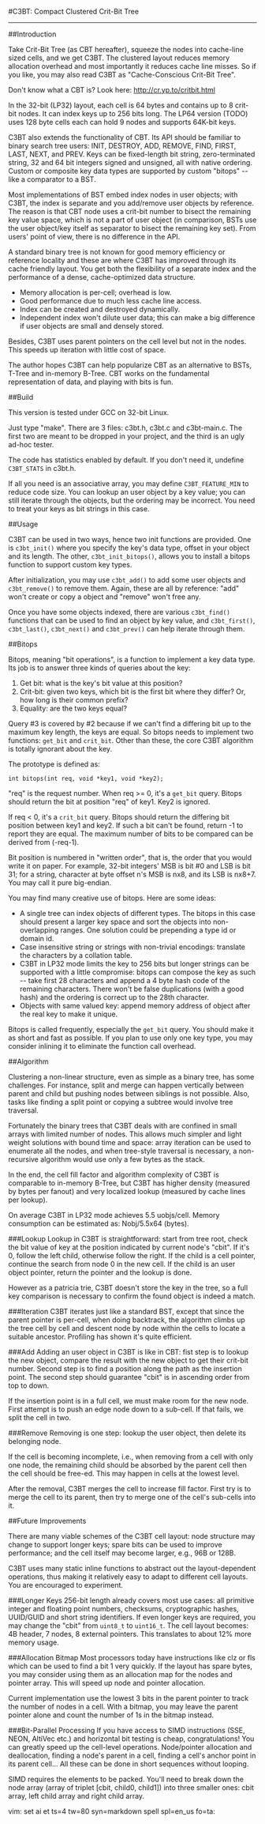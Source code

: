 #C3BT: Compact Clustered Crit-Bit Tree

- - -

##Introduction

Take Crit-Bit Tree (as CBT hereafter), squeeze the nodes into cache-line sized
cells, and we get C3BT.  The clustered layout reduces memory allocation overhead
and most importantly it reduces cache line misses.  So if you like, you may also
read C3BT as "Cache-Conscious Crit-Bit Tree".

Don't know what a CBT is?  Look here: http://cr.yp.to/critbit.html

In the 32-bit (LP32) layout, each cell is 64 bytes and contains up to 8 crit-bit
nodes.  It can index keys up to 256 bits long.  The LP64 version (TODO) uses 128
byte cells each can hold 9 nodes and supports 64K-bit keys.

C3BT also extends the functionality of CBT.  Its API should be familiar to
binary search tree users: INIT, DESTROY, ADD, REMOVE, FIND, FIRST, LAST, NEXT,
and PREV.  Keys can be fixed-length bit string, zero-terminated string, 32 and
64 bit integers signed and unsigned, all with native ordering.  Custom or
composite key data types are supported by custom "bitops" -- like a comparator
to a BST.

Most implementations of BST embed index nodes in user objects; with C3BT, the
index is separate and you add/remove user objects by reference.  The reason is
that CBT node uses a crit-bit number to bisect the remaining key value space,
which is not a part of user object (in comparison, BSTs use the user object/key
itself as separator to bisect the remaining key set).  From users' point of
view, there is no difference in the API.

A standard binary tree is not known for good memory efficiency or reference
locality and these are where C3BT has improved through its cache friendly
layout.  You get both the flexibility of a separate index and the performance of
a dense, cache-optimized data structure.

  - Memory allocation is per-cell; overhead is low.
  - Good performance due to much less cache line access.
  - Index can be created and destroyed dynamically.
  - Independent index won't dilute user data; this can make a big difference if
    user objects are small and densely stored.

Besides, C3BT uses parent pointers on the cell level but not in the nodes.  This
speeds up iteration with little cost of space.

The author hopes C3BT can help popularize CBT as an alternative to BSTs, T-Tree
and in-memory B-Tree.  CBT works on the fundamental representation of data, and
playing with bits is fun.

##Build

This version is tested under GCC on 32-bit Linux.

Just type "make". There are 3 files: c3bt.h, c3bt.c and c3bt-main.c.  The first
two are meant to be dropped in your project, and the third is an ugly ad-hoc
tester.

The code has statistics enabled by default.  If you don't need it, undefine
`C3BT_STATS` in c3bt.h.

If all you need is an associative array, you may define `C3BT_FEATURE_MIN` to
reduce code size.  You can lookup an user object by a key value; you can still
iterate through the objects, but the ordering may be incorrect.  You need to
treat your keys as bit strings in this case.

##Usage

C3BT can be used in two ways, hence two init functions are provided.  One is
`c3bt_init()` where you specify the key's data type, offset in your object and
its length.  The other, `c3bt_init_bitops()`, allows you to install a bitops
function to support custom key types.

After initialization, you may use `c3bt_add()` to add some user objects and
`c3bt_remove()` to remove them.  Again, these are all by reference: "add" won't
create or copy a object and "remove" won't free any.

Once you have some objects indexed, there are various `c3bt_find()` functions
that can be used to find an object by key value, and `c3bt_first()`,
`c3bt_last()`, `c3bt_next()` and `c3bt_prev()` can help iterate through them.

##Bitops

Bitops, meaning "bit operations", is a function to implement a key data type.
Its job is to answer three kinds of queries about the key:

 1. Get bit: what is the key's bit value at this position?
 2. Crit-bit: given two keys, which bit is the first bit where they differ?  Or,
    how long is their common prefix?
 3. Equality: are the two keys equal?

Query #3 is covered by #2 because if we can't find a differing bit up to the
maximum key length, the keys are equal.  So bitops needs to implement two
functions: `get_bit` and `crit_bit`.  Other than these, the core C3BT algorithm
is totally ignorant about the key.

The prototype is defined as:

    int bitops(int req, void *key1, void *key2);

"req" is the request number.  When req >= 0, it's a `get_bit` query.  Bitops
should return the bit at position "req" of key1.  Key2 is ignored.

If req < 0, it's a `crit_bit` query.  Bitops should return the differing bit
position between key1 and key2.  If such a bit can't be found, return -1 to
report they are equal.  The maximum number of bits to be compared can be derived
from (-req-1).

Bit position is numbered in "written order", that is, the order that you would
write it on paper.  For example, 32-bit integers' MSB is bit #0 and LSB is bit
31; for a string, character at byte offset n's MSB is nx8, and its LSB is nx8+7.
You may call it pure big-endian.

You may find many creative use of bitops.  Here are some ideas:

  - A single tree can index objects of different types.  The bitops in this case
    should present a larger key space and sort the objects into non-overlapping
    ranges.  One solution could be prepending a type id or domain id.
  - Case insensitive string or strings with non-trivial encodings: translate
    the characters by a collation table.
  - C3BT in LP32 mode limits the key to 256 bits but longer strings can be
    supported with a little compromise: bitops can compose the key as such --
    take first 28 characters and append a 4 byte hash code of the remaining
    characters.  There won't be false duplications (with a good hash) and the
    ordering is correct up to the 28th character.
  - Objects with same valued key: append memory address of object after the real
    key to make it unique.

Bitops is called frequently, especially the `get_bit` query.  You should make it
as short and fast as possible.  If you plan to use only one key type, you may
consider inlining it to eliminate the function call overhead.

##Algorithm

Clustering a non-linear structure, even as simple as a binary tree, has some
challenges.  For instance, split and merge can happen vertically between parent
and child but pushing nodes between siblings is not possible.  Also, tasks like
finding a split point or copying a subtree would involve tree traversal.

Fortunately the binary trees that C3BT deals with are confined in small arrays
with limited number of nodes.  This allows much simpler and light weight
solutions with bound time and space: array iteration can be used to enumerate
all the nodes, and when tree-style traversal is necessary, a non-recursive
algorithm would use only a few bytes as the stack.

In the end, the cell fill factor and algorithm complexity of C3BT is comparable
to in-memory B-Tree, but C3BT has higher density (measured by bytes per fanout)
and very localized lookup (measured by cache lines per lookup).

On average C3BT in LP32 mode achieves 5.5 uobjs/cell.  Memory consumption can be
estimated as: Nobj/5.5x64 (bytes).

###Lookup
Lookup in C3BT is straightforward: start from tree root, check the bit value of
key at the position indicated by current node's "cbit".  If it's 0, follow the
left child, otherwise follow the right.  If the child is a cell pointer,
continue the search from node 0 in the new cell.  If the child is an user object
pointer, return the pointer and the lookup is done.

However as a patricia trie, C3BT doesn't store the key in the tree, so a full
key comparison is necessary to confirm the found object is indeed a match.

###Iteration
C3BT iterates just like a standard BST, except that since the parent pointer is
per-cell, when doing backtrack, the algorithm climbs up the tree cell by cell
and descent node by node within the cells to locate a suitable ancestor.
Profiling has shown it's quite efficient.

###Add
Adding an user object in C3BT is like in CBT: fist step is to lookup the new
object, compare the result with the new object to get their crit-bit number.
Second step is to find a position along the path as the insertion point.  The
second step should guarantee "cbit" is in ascending order from top to down.

If the insertion point is in a full cell, we must make room for the new node.
First attempt is to push an edge node down to a sub-cell.  If that fails, we
split the cell in two.

###Remove
Removing is one step: lookup the user object, then delete its belonging node.

If the cell is becoming incomplete, i.e., when removing from a cell with only
one node, the remaining child should be absorbed by the parent cell then the
cell should be free-ed.  This may happen in cells at the lowest level.

After the removal, C3BT merges the cell to increase fill factor.  First try is
to merge the cell to its parent, then try to merge one of the cell's sub-cells
into it.

##Future Improvements

There are many viable schemes of the C3BT cell layout:  node structure may
change to support longer keys; spare bits can be used to improve performance;
and the cell itself may become larger, e.g., 96B or 128B.

C3BT uses many static inline functions to abstract out the layout-dependent
operations, thus making it relatively easy to adapt to different cell layouts.
You are encouraged to experiment.

###Longer Keys
256-bit length already covers most use cases: all primitive integer and floating
point numbers, checksums, cryptographic hashes, UUID/GUID and short string
identifiers.  If even longer keys are required, you may change the "cbit" from
`uint8_t` to `uint16_t`.  The cell layout becomes: 4B header, 7 nodes, 8
external pointers.  This translates to about 12% more memory usage.

###Allocation Bitmap
Most processors today have instructions like clz or fls which can be used to
find a bit 1 very quickly.  If the layout has spare bytes, you may consider
using them as an allocation map for the nodes and pointer array.  This will
speed up node and pointer allocation.

Current implementation use the lowest 3 bits in the parent pointer to track the
number of nodes in a cell.  With a bitmap, you may leave the parent pointer
alone and count the number of 1s in the bitmap instead.

###Bit-Parallel Processing
If you have access to SIMD instructions (SSE, NEON, AltiVec etc.) and horizontal
bit testing is cheap, congratulations!  You can greatly speed up the cell-level
operations.  Node/pointer allocation and deallocation, finding a node's parent
in a cell, finding a cell's anchor point in its parent cell... All these can be
done in short sequences without looping.

SIMD requires the elements to be packed.  You'll need to break down the node
array (array of triplet [cbit, child0, child1]) into three smaller ones: cbit
array, left child array and right child array.


vim: set ai et ts=4 tw=80 syn=markdown spell spl=en_us fo=ta:

